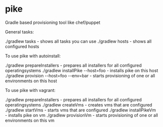 pike
====

Gradle based provisioning tool like chef/puppet

General tasks:

./gradlew tasks - shows all tasks you can use 
./gradlew hosts - shows all configured hosts

To use pike with autoinstall:

./gradlew prepareInstallers - prepares all installers for all configured operatingsystems
./gradlew installPike --host=foo - installs pike on this host
./gradlew provision --host=foo --env=bar - starts provisioning of one or all environments on this host

To use pike with vagrant: 

./gradlew prepareInstallers - prepares all installers for all configured operatingsystems
./gradlew createVms - creates vms that are configured
./gradlew startVms - starts vms that are configured
./gradlew installPikeVm - installs pike on vm
./gradlew provisionVm - starts provisioning of one or all environments on this vm 
